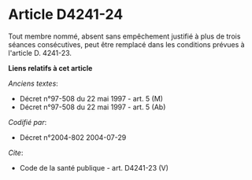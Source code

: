 # Article D4241-24

Tout membre nommé, absent sans empêchement justifié à plus de trois séances consécutives, peut être remplacé dans les
conditions prévues à l'article D. 4241-23.

**Liens relatifs à cet article**

_Anciens textes_:

  - Décret n°97-508 du 22 mai 1997 - art. 5 (M)
  - Décret n°97-508 du 22 mai 1997 - art. 5 (Ab)

_Codifié par_:

  - Décret n°2004-802 2004-07-29

_Cite_:

  - Code de la santé publique - art. D4241-23 (V)
